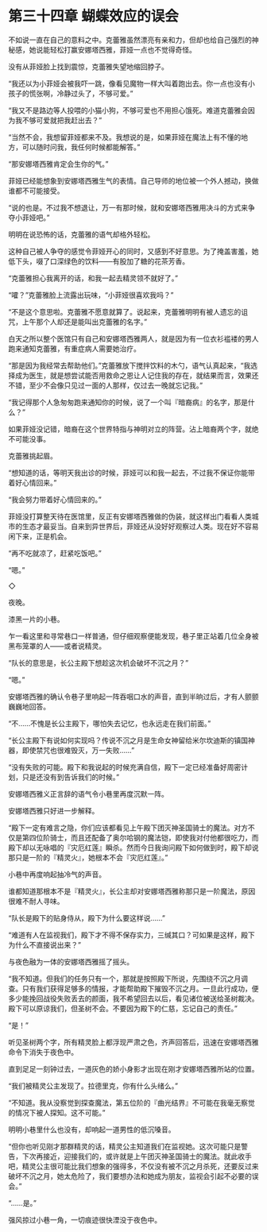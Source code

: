 # 第三十四章 蝴蝶效应的误会

不如说一直在自己的意料之中。克蕾雅虽然漂亮有亲和力，但却也给自己强烈的神秘感，她说能轻松打赢安娜塔西雅，菲娅一点也不觉得奇怪。

没有从菲娅脸上找到震惊，克蕾雅失望地缩回脖子。

“我还以为小菲娅会被我吓一跳，像看见魔物一样大叫着跑出去。你一点也没有小孩子的慌张啊，冷静过头了，不够可爱。”

“我又不是路边等人投喂的小猫小狗，不够可爱也不用担心饿死。难道克蕾雅会因为我不够可爱就把我赶出去？”

“当然不会，我想留菲娅都来不及。我想说的是，如果菲娅在魔法上有不懂的地方，可以随时问我，我任何时候都能解答。”

“那安娜塔西雅肯定会生你的气。”

菲娅已经能想象到安娜塔西雅生气的表情。自己导师的地位被一个外人撼动，换做谁都不可能接受。

“说的也是。不过我不想退让，万一有那时候，就和安娜塔西雅用决斗的方式来争夺小菲娅吧。”

明明在说恐怖的话，克蕾雅的语气却格外轻松。

这种自己被人争夺的感觉令菲娅开心的同时，又感到不好意思。为了掩盖害羞，她低下头，啜了口深绿色的饮料——有股加了糖的花茶芳香。

“克蕾雅担心我离开的话，和我一起去精灵领不就好了。”

“嚯？”克蕾雅脸上流露出玩味，“小菲娅很喜欢我吗？”

“不是这个意思啦。克蕾雅不愿意就算了。说起来，克蕾雅明明有被人遗忘的诅咒，上午那个人却还是能叫出克蕾雅的名字。”

白天之所以整个医馆只有自己和安娜塔西雅两人，就是因为有一位衣衫褴褛的男人跑来通知克蕾雅，有重症病人需要她治疗。

“那是因为我经常去帮助他们。”克蕾雅放下搅拌饮料的木勺，语气认真起来，“我选择成为医生，就是想尝试能否用救命之恩让人记住我的存在，就结果而言，效果还不错，至少不会像只见过一面的人那样，仅过去一晚就忘记我。”

“我记得那个人急匆匆跑来通知你的时候，说了一个叫『暗裔病』的名字，那是什么？”

如果菲娅没记错，暗裔在这个世界特指与神明对立的阵营。沾上暗裔两个字，就绝不可能没事。

克蕾雅挑起眉。

“想知道的话，等明天我出诊的时候，菲娅可以和我一起去，不过我不保证你能带着好心情回来。”

“我会努力带着好心情回来的。”

菲娅没打算整天待在医馆里，反正有安娜塔西雅做的伪装，就这样出门看看人类城市的生态才最妥当。自来到异世界后，菲娅还从没好好观察过人类。现在好不容易闲下来，正是机会。

“再不吃就凉了，赶紧吃饭吧。”

“嗯。”

◇

夜晚。

漆黑一片的小巷。

乍一看这里和寻常巷口一样普通，但仔细观察便能发现，巷子里正站着几位全身被黑布笼罩的人——或者说精灵。

“队长的意思是，长公主殿下想趁这次机会破坏不沉之月？”

“嗯。”

安娜塔西雅的确认令巷子里响起一阵吞咽口水的声音，直到半晌过后，才有人颤颤巍巍地回答。

“不……不愧是长公主殿下，哪怕失去记忆，也永远走在我们前面。”

“长公主殿下有说如何实现吗？传说不沉之月是生命女神留给米尔坎迪斯的镇国神器，即使禁咒也很难毁灭，万一失败……”

“没有失败的可能。殿下和我说起的时候充满自信，殿下一定已经准备好周密计划，只是还没有到告诉我们的时候。”

安娜塔西雅义正言辞的语气令小巷里再度沉默一阵。

安娜塔西雅只好进一步解释。

“殿下一定有难言之隐，你们应该都看见上午殿下团灭神圣国骑士的魔法。对方不仅是第四位阶骑士，而且还配备了奥尔哈钢的魔法铠，即使我对付他都很吃力，而殿下却以无咏唱的『灾厄红莲』瞬杀。然而今日我询问殿下如何做到时，殿下却说那只是一阶的『精灵火』，她根本不会『灾厄红莲』。”

小巷中再度响起抽冷气的声音。

谁都知道那根本不是『精灵火』，长公主却对安娜塔西雅称那只是一阶魔法，原因很难不耐人寻味。

“队长是殿下的贴身侍从，殿下为什么要这样说……”

“难道有人在监视我们，殿下才不得不保存实力，三缄其口？可如果是这样，殿下为什么不直接说出来？”

与夜色融为一体的安娜塔西雅摇了摇头。

“我不知道。但我们的任务只有一个，那就是按照殿下所说，先围绕不沉之月调查。只有我们获得足够多的情报，才能帮助殿下摧毁不沉之月。一旦此行成功，便多少能挽回战役失败丢去的颜面，我不希望回去以后，看见诸位被送给圣树裁决。殿下可以原谅我们，但圣树不会。不要因为殿下的仁慈，忘记自己的责任。”

“是！”

听见圣树两个字，所有精灵脸上都浮现严肃之色，齐声回答后，迅速在安娜塔西雅命令下消失于夜色中。

直到足足一刻钟过去，一道灰色的娇小身影才出现在刚才安娜塔西雅所站的位置。

“我们被精灵公主发现了。拉德里克，你有什么头绪么。”

“不知道。我从没察觉到探查魔法，第五位阶的『曲光结界』不可能在我毫无察觉的情况下被人探知。这不可能。”

明明小巷里什么也没有，却响起一道男性的低沉嗓音。

“但你也听见刚才那群精灵的话，精灵公主知道我们在监视她。这次可能只是警告，下次再接近，迎接我们的，或许就是上午团灭神圣国骑士的魔法。就此收手吧，精灵公主很可能比我们想象的强得多，不仅没有被不沉之月杀死，还要反过来破坏不沉之月，她太危险了，我们要想办法和她成为朋友，监视会引起不必要的误会。”

“……是。”

强风掠过小巷一角，一切痕迹很快湮没于夜色中。
